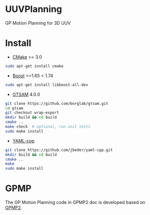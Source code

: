 # UUVPlanning

GP Motion Planning for 3D UUV
# Install
- [CMake](http://www.cmake.org/cmake/resources/software.html) >= 3.0 
```bash
sudo apt-get install cmake
```
- [Boost](http://www.boost.org/users/download/) >=1.65 < 1.74
```bash
sudo apt-get install libboost-all-dev
```

- [GTSAM](https://github.com/borglab/gtsam.git) 4.0.0
```bash
git clone https://github.com/borglab/gtsam.git
cd gtsam
git checkout wrap-export
mkdir build && cd build
cmake ..
make check  # optional, run unit tests
sudo make install
```

- [ YAML-cpp](https://github.com/jbeder/yaml-cpp.git) 
```bash
git clone https://github.com/jbeder/yaml-cpp.git
mkdir build && cd build
cmake ..
make
sudo make install
```

# GPMP 
The GP Motion Planning code in GPMP2 doc is developed based on [GPMP2](https://github.com/borglab/gpmp2.git).